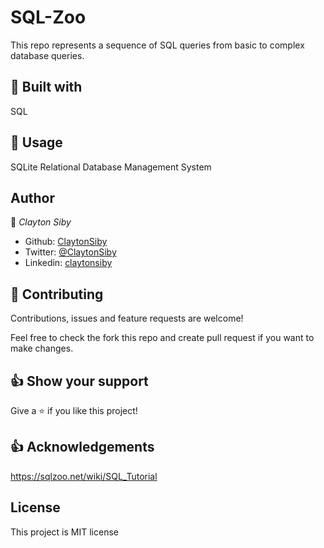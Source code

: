 # SQL-Zoo
This repo represents a sequence of SQL queries from basic to complex database queries.

## 🔧 Built with<a name = "with"></a>
SQL

## 🔨 Usage <a name = "setup"></a>
SQLite Relational Database Management System

## Author

👤 *Clayton Siby*

- Github: [ClaytonSiby](https://github.com/ClaytonSiby)
- Twitter: [@ClaytonSiby](https://twitter.com/ClaytonSiby)
- Linkedin: [claytonsiby](https://www.linkedin.com/in/clayton-siby-48a8a0183/)


## 🤝 Contributing

Contributions, issues and feature requests are welcome!

Feel free to check the fork this repo and create pull request if you want to make changes.

## 👍 Show your support

Give a ⭐ if you like this project!

## :thumbsup: Acknowledgements
https://sqlzoo.net/wiki/SQL_Tutorial

## License
This project is MIT license
